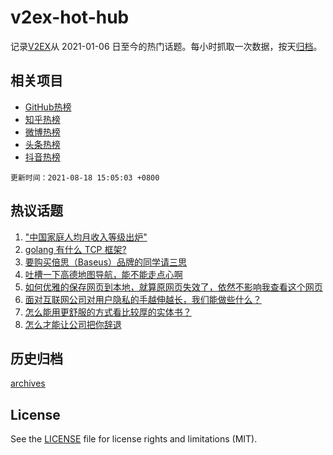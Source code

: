 # v2ex-hot-hub

 记录[V2EX](https://www.v2ex.com/)从 2021-01-06 日至今的热门话题。每小时抓取一次数据，按天[归档](archives)。
 
 ## 相关项目

- [GitHub热榜](https://github.com/lonnyzhang423/github-hot-hub)
- [知乎热榜](https://github.com/lonnyzhang423/zhihu-hot-hub)
- [微博热榜](https://github.com/lonnyzhang423/weibo-hot-hub)
- [头条热榜](https://github.com/lonnyzhang423/toutiao-hot-hub)
- [抖音热榜](https://github.com/lonnyzhang423/douyin-hot-hub)


 `更新时间：2021-08-18 15:05:03 +0800`

## 热议话题

1. ["中国家庭人均月收入等级出炉"](https://www.v2ex.com/t/796337)
1. [golang 有什么 TCP 框架?](https://www.v2ex.com/t/796420)
1. [要购买倍思（Baseus）品牌的同学请三思](https://www.v2ex.com/t/796338)
1. [吐槽一下高德地图导航，能不能走点心啊](https://www.v2ex.com/t/796476)
1. [如何优雅的保存网页到本地，就算原网页失效了，依然不影响我查看这个网页](https://www.v2ex.com/t/796366)
1. [面对互联网公司对用户隐私的手越伸越长，我们能做些什么？](https://www.v2ex.com/t/796421)
1. [怎么能用更舒服的方式看比较厚的实体书？](https://www.v2ex.com/t/796457)
1. [怎么才能让公司把你辞退](https://www.v2ex.com/t/796439)

## 历史归档

[archives](archives)

## License

See the [LICENSE](LICENSE) file for license rights and limitations (MIT).
